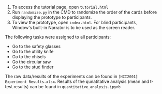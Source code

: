 1. To access the tutorial page, open ```tutorial.html```
2. Run ```randomize.py``` in the CMD to randomize the order of the cards before displaying the prototype to participants.
3. To view the prototype, open ```index.html```. For blind participants, Window's built-in Narrator is to be used as the screen reader.


The following tasks were assigned to all participants:
* Go to the safety glasses 
* Go to the utility knife 
* Go to the chisels 
* Go the circular saw 
* Go to the stud finder 

The raw data/results of the experiments can be found in ```[HCI2001] Experiment Results.xlsx```.
Results of the qunatitative analysis (mean and t-test results) can be found in ```quantitative_analysis.ipynb```
